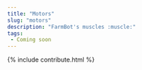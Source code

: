 ```yaml
---
title: "Motors"
slug: "motors"
description: "FarmBot's muscles :muscle:"
tags:
 - Coming soon
---
```


{% include contribute.html %}
